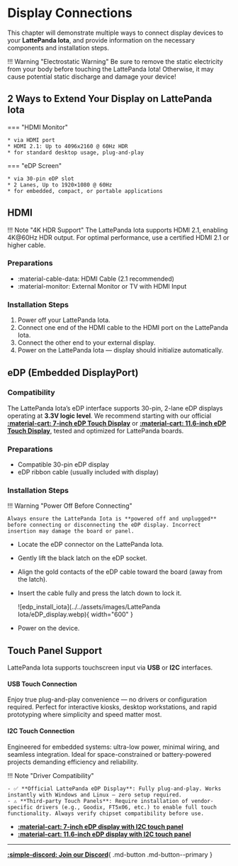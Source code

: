 # Display Connections

This chapter will demonstrate multiple ways to connect display devices to your **LattePanda Iota**, and provide information on the necessary components and installation steps.

!!! Warning "Electrostatic Warning"
    Be sure to remove the static electricity from your body before touching the LattePanda Iota! Otherwise, it may cause potential static discharge and damage your device!

## 2 Ways to Extend Your Display on LattePanda Iota

=== "HDMI Monitor"

    * via HDMI port
    * HDMI 2.1: Up to 4096x2160 @ 60Hz HDR
    * for standard desktop usage, plug-and-play

=== "eDP Screen"

    * via 30-pin eDP slot
    * 2 Lanes, Up to 1920×1080 @ 60Hz
    * for embedded, compact, or portable applications

## HDMI

!!! Note "4K HDR Support"
    The LattePanda Iota supports HDMI 2.1, enabling 4K@60Hz HDR output. For optimal performance, use a certified HDMI 2.1 or higher cable.

### Preparations

- :material-cable-data:     HDMI Cable (2.1 recommended)
- :material-monitor:        External Monitor or TV with HDMI Input

### Installation Steps

1. Power off your LattePanda Iota.
2. Connect one end of the HDMI cable to the HDMI port on the LattePanda Iota.
3. Connect the other end to your external display.
4. Power on the LattePanda Iota — display should initialize automatically.

## eDP (Embedded DisplayPort)

### Compatibility

The LattePanda Iota’s eDP interface supports 30-pin, 2-lane eDP displays operating at **3.3V logic level**. We recommend starting with our official [**:material-cart: 7-inch eDP Touch Display**](https://www.dfrobot.com/product-2993.html) or [**:material-cart: 11.6-inch eDP Touch Display**](https://www.dfrobot.com/product-2794.html), tested and optimized for LattePanda boards.

### Preparations

- Compatible 30-pin eDP display
- eDP ribbon cable (usually included with display)


### Installation Steps

!!! Warning "Power Off Before Connecting"

    Always ensure the LattePanda Iota is **powered off and unplugged** before connecting or disconnecting the eDP display. Incorrect insertion may damage the board or panel.

- Locate the eDP connector on the LattePanda Iota.
- Gently lift the black latch on the eDP socket.
- Align the gold contacts of the eDP cable toward the board (away from the latch).
- Insert the cable fully and press the latch down to lock it.

    ![edp_install_iota](../../assets/images/LattePanda Iota/eDP_display.webp){ width="600" }

- Power on the device.


## Touch Panel Support

LattePanda Iota supports touchscreen input via **USB** or **I2C** interfaces.

#### USB Touch Connection

Enjoy true plug-and-play convenience — no drivers or configuration required. Perfect for interactive kiosks, desktop workstations, and rapid prototyping where simplicity and speed matter most.

#### I2C Touch Connection

Engineered for embedded systems: ultra-low power, minimal wiring, and seamless integration. Ideal for space-constrained or battery-powered projects demanding efficiency and reliability.

!!! Note "Driver Compatibility"

    - ✅ **Official LattePanda eDP Display**: Fully plug-and-play. Works instantly with Windows and Linux — zero setup required.
    - ⚠️ **Third-party Touch Panels**: Require installation of vendor-specific drivers (e.g., Goodix, FT5x06, etc.) to enable full touch functionality. Always verify chipset compatibility before use.




* [**:material-cart: 7-inch eDP display with I2C touch panel**](https://www.dfrobot.com/product-2993.html)
* [**:material-cart: 11.6-inch eDP display with I2C touch panel**](https://www.dfrobot.com/product-2794.html)

---



[**:simple-discord: Join our Discord**](https://discord.gg/k6YPYQgmHt){ .md-button .md-button--primary }